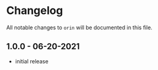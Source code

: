 # Changelog

All notable changes to `orin` will be documented in this file.

## 1.0.0 - 06-20-2021

- initial release
